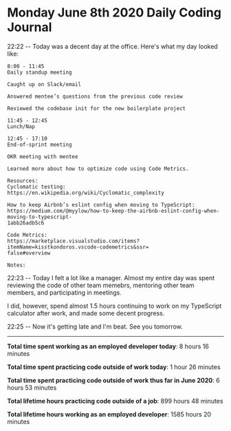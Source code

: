 # Monday June 8th 2020 Daily Coding Journal

22:22 -- Today was a decent day at the office. Here's what my day looked like:

```
8:00 - 11:45
Daily standup meeting

Caught up on Slack/email

Answered mentee’s questions from the previous code review

Reviewed the codebase init for the new boilerplate project

11:45 - 12:45
Lunch/Nap

12:45 - 17:10
End-of-sprint meeting

OKR meeting with mentee

Learned more about how to optimize code using Code Metrics.

Resources:
Cyclomatic testing: https://en.wikipedia.org/wiki/Cyclomatic_complexity

How to keep Airbnb’s eslint config when moving to TypeScript:
https://medium.com/@myylow/how-to-keep-the-airbnb-eslint-config-when-moving-to-typescript-
1abb26adb5c6

Code Metrics:
https://marketplace.visualstudio.com/items?itemName=kisstkondoros.vscode-codemetrics&ssr=
false#overview

Notes:
```

22:23 -- Today I felt a lot like a manager. Almost my entire day was spent reviewing the code of other team memebrs, mentoring other team members, and participating in meetings.

I did, however, spend almost 1.5 hours continuing to work on my TypeScript calculator after work, and made some decent progress.

22:25 -- Now it's getting late and I'm beat. See you tomorrow.

---

**Total time spent working as an employed developer today**: 8 hours 16 minutes

**Total time spent practicing code outside of work today**: 1 hour 26 minutes

**Total time spent practicing code outside of work thus far in June 2020**: 6 hours 53 minutes

**Total lifetime hours practicing code outside of a job**: 899 hours 48 minutes

**Total lifetime hours working as an employed developer**: 1585 hours 20 minutes
